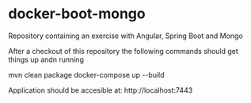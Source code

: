 # docker-boot-mongo
Repository containing an exercise with Angular, Spring Boot and Mongo

After a checkout of this repository the following commands should get things up andn running

mvn clean package
docker-compose up --build

Application should be accesible at:
http://localhost:7443
